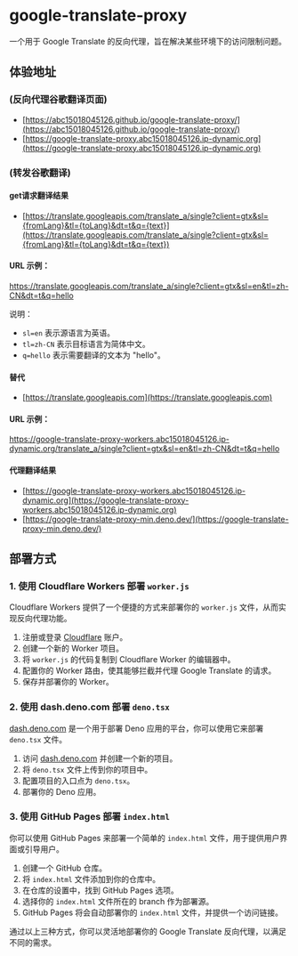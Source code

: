 # google-translate-proxy

一个用于 Google Translate 的反向代理，旨在解决某些环境下的访问限制问题。

## 体验地址
### (反向代理谷歌翻译页面)
*   [https://abc15018045126.github.io/google-translate-proxy/](https://abc15018045126.github.io/google-translate-proxy/)
*   [https://google-translate-proxy.abc15018045126.ip-dynamic.org](https://google-translate-proxy.abc15018045126.ip-dynamic.org) 
### (转发谷歌翻译)

#### get请求翻译结果 
*   [https://translate.googleapis.com/translate_a/single?client=gtx&sl={fromLang}&tl={toLang}&dt=t&q={text}](https://translate.googleapis.com/translate_a/single?client=gtx&sl={fromLang}&tl={toLang}&dt=t&q={text})
#### URL 示例：
https://translate.googleapis.com/translate_a/single?client=gtx&sl=en&tl=zh-CN&dt=t&q=hello

说明：
- `sl=en` 表示源语言为英语。
- `tl=zh-CN` 表示目标语言为简体中文。
- `q=hello` 表示需要翻译的文本为 "hello"。
#### 替代 
*   [https://translate.googleapis.com](https://translate.googleapis.com)
#### URL 示例：
https://google-translate-proxy-workers.abc15018045126.ip-dynamic.org/translate_a/single?client=gtx&sl=en&tl=zh-CN&dt=t&q=hello
#### 代理翻译结果
*   [https://google-translate-proxy-workers.abc15018045126.ip-dynamic.org](https://google-translate-proxy-workers.abc15018045126.ip-dynamic.org)
*   [https://google-translate-proxy-min.deno.dev/](https://google-translate-proxy-min.deno.dev/)


## 部署方式

### 1. 使用 Cloudflare Workers 部署 `worker.js`

Cloudflare Workers 提供了一个便捷的方式来部署你的 `worker.js` 文件，从而实现反向代理功能。

1.  注册或登录 [Cloudflare](https://www.cloudflare.com/) 账户。
2.  创建一个新的 Worker 项目。
3.  将 `worker.js` 的代码复制到 Cloudflare Worker 的编辑器中。
4.  配置你的 Worker 路由，使其能够拦截并代理 Google Translate 的请求。
5.  保存并部署你的 Worker。

### 2. 使用 dash.deno.com 部署 `deno.tsx`

[dash.deno.com](https://dash.deno.com/) 是一个用于部署 Deno 应用的平台，你可以使用它来部署 `deno.tsx` 文件。

1.  访问 [dash.deno.com](https://dash.deno.com/) 并创建一个新的项目。
2.  将 `deno.tsx` 文件上传到你的项目中。
3.  配置项目的入口点为 `deno.tsx`。
4.  部署你的 Deno 应用。

### 3. 使用 GitHub Pages 部署 `index.html`

你可以使用 GitHub Pages 来部署一个简单的 `index.html` 文件，用于提供用户界面或引导用户。

1.  创建一个 GitHub 仓库。
2.  将 `index.html` 文件添加到你的仓库中。
3.  在仓库的设置中，找到 GitHub Pages 选项。
4.  选择你的 `index.html` 文件所在的 branch 作为部署源。
5.  GitHub Pages 将会自动部署你的 `index.html` 文件，并提供一个访问链接。

通过以上三种方式，你可以灵活地部署你的 Google Translate 反向代理，以满足不同的需求。